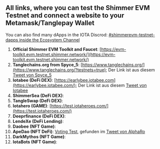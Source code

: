 ## All links, where you can test the Shimmer EVM Testnet and connect a website to your Metamask/Tanglepay Wallet

You can also find many dApps in the IOTA Discrod: [#shimmerevm-testnet-dapps inside the Ecosystem Channel](https://discord.com/channels/397872799483428865/1091292560464564256)

1. **Official Shimmer EVM Toolkit and Faucet**: [https://evm-toolkit.evm.testnet.shimmer.network/](https://evm-toolkit.evm.testnet.shimmer.network/)
2. **Tanglechains.org from Spyce_5**: [https://www.tanglechains.org/](https://www.tanglechains.org/?testnets=true); Der Link ist aus diesem [Tweet von Spyce_5](https://twitter.com/TangleChains/status/1635535969679036417?s=20)
3. **Iotabee (DeFi DEX)**: [https://earlybee.iotabee.com](https://earlybee.iotabee.com/); Der Link ist aus diesem [Tweet von Iotabee](https://twitter.com/iotabee/status/1641730156535357441?s=20)
4. **ShimmerSea (DeFi DEX)**:
5. **TangleSwap (DeFi DEX)**:
6. **Iotahero (GAME)**: [https://test.iotaheroes.com/](https://test.iotaheroes.com/)
7. **Deeprfinance (DeFi DEX)**: 
8. **LendeXe (DeFi Lending)**:
9. **Daobee (NFT Game)**:
10. **ApeDao (NFT DeFi)**: [Voting Test](https://snapshot.org/#/iotapes.eth/proposal/0x456c6c9e1a8d8634e495e24126350de77b8f2479ab603c0b55950ec294a12800), gefunden im [Tweet von AlphaRo](https://twitter.com/0xAlphaRho/status/1642599485787320320?s=20)
11. **DarkMythos (NFT Game)**:
12. **IotaBots (NFT Game)**:

